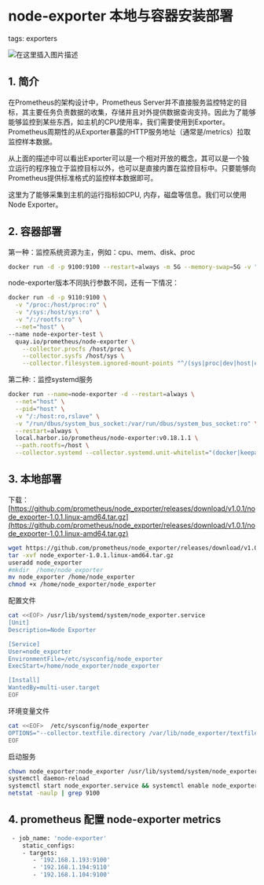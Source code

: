 #  node-exporter 本地与容器安装部署
tags: exporters
<!-- catalog: ~node-exporter~ -->
![在这里插入图片描述](https://i-blog.csdnimg.cn/blog_migrate/df39fc900987dbcb3d97a35c5fb669af.png)




## 1. 简介
在Prometheus的架构设计中，Prometheus Server并不直接服务监控特定的目标，其主要任务负责数据的收集，存储并且对外提供数据查询支持。因此为了能够能够监控到某些东西，如主机的CPU使用率，我们需要使用到Exporter。Prometheus周期性的从Exporter暴露的HTTP服务地址（通常是/metrics）拉取监控样本数据。

从上面的描述中可以看出Exporter可以是一个相对开放的概念，其可以是一个独立运行的程序独立于监控目标以外，也可以是直接内置在监控目标中。只要能够向Prometheus提供标准格式的监控样本数据即可。

这里为了能够采集到主机的运行指标如CPU, 内存，磁盘等信息。我们可以使用Node Exporter。

## 2. 容器部署
第一种：监控系统资源为主，例如：cpu、mem、disk、proc
```bash
docker run -d -p 9100:9100 --restart=always -m 5G --memory-swap=5G -v "/proc:/host/proc:ro" -v "/sys:/host/sys:ro"  -v "/:/rootfs:ro"  --name node_exporter quay.io/prometheus/node-exporter   --path.procfs /host/proc  --path.sysfs /host/sys --collector.filesystem.ignored-mount-points "^/(sys|proc|dev|host|etc)($|/)"
```
node-exporter版本不同执行参数不同，还有一下情况：

```bash
docker run -d -p 9110:9100 \
  -v "/proc:/host/proc:ro" \
  -v "/sys:/host/sys:ro" \
  -v "/:/rootfs:ro" \
  --net="host" \
--name node-exporter-test \
  quay.io/prometheus/node-exporter \
    --collector.procfs /host/proc \
    --collector.sysfs /host/sys \
    --collector.filesystem.ignored-mount-points "^/(sys|proc|dev|host|etc)($|/)"
```

第二种:：监控systemd服务

```bash
docker run --name=node-exporter -d --restart=always \
  --net="host" \
  --pid="host" \
  -v "/:/host:ro,rslave" \
  -v "/run/dbus/system_bus_socket:/var/run/dbus/system_bus_socket:ro" \
  --restart=always \
  local.harbor.io/prometheus/node-exporter:v0.18.1.1 \
  --path.rootfs=/host \
  --collector.systemd --collector.systemd.unit-whitelist="(docker|keepalived|haproxy-alcordata|haproxy-mgcluster).service"
```


## 3. 本地部署
下载：
[https://github.com/prometheus/node_exporter/releases/download/v1.0.1/node_exporter-1.0.1.linux-amd64.tar.gz](https://github.com/prometheus/node_exporter/releases/download/v1.0.1/node_exporter-1.0.1.linux-amd64.tar.gz)

```bash
wget https://github.com/prometheus/node_exporter/releases/download/v1.0.1/node_exporter-1.0.1.linux-amd64.tar.gz
tar -xvf node_exporter-1.0.1.linux-amd64.tar.gz
useradd node_exporter
#mkdir  /home/node_exporter
mv node_exporter /home/node_exporter
chmod +x /home/node_exporter/node_exporter
```

配置文件
```bash
cat <<EOF> /usr/lib/systemd/system/node_exporter.service
[Unit]
Description=Node Exporter

[Service]
User=node_exporter
EnvironmentFile=/etc/sysconfig/node_exporter
ExecStart=/home/node_exporter/node_exporter

[Install]
WantedBy=multi-user.target
EOF
```

环境变量文件
```bash
cat <<EOF>  /etc/sysconfig/node_exporter
OPTIONS="--collector.textfile.directory /var/lib/node_exporter/textfile_collector"
EOF
```
启动服务
```bash
chown node_exporter:node_exporter /usr/lib/systemd/system/node_exporter.service
systemctl daemon-reload
systemctl start node_exporter.service && systemctl enable node_exporter.service
netstat -naulp | grep 9100
```
## 4. prometheus 配置 node-exporter metrics

```bash
 - job_name: 'node-exporter'
    static_configs:
    - targets: 
       - '192.168.1.193:9100'
       - '192.168.1.194:9110'
       - '192.168.1.104:9100'
```

